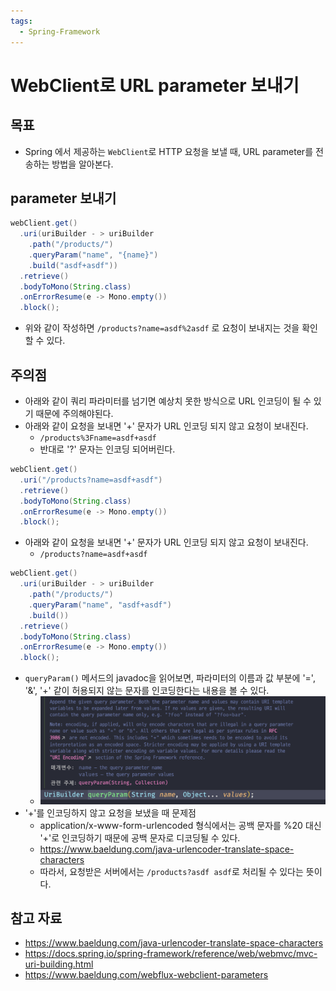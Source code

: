 ```yaml
---
tags:
  - Spring-Framework
---
```

# WebClient로 URL parameter 보내기

## 목표

- Spring 에서 제공하는 `WebClient`로 HTTP 요청을 보낼 때, URL parameter를 전송하는 방법을 알아본다.

## parameter 보내기

```java
webClient.get()
  .uri(uriBuilder - > uriBuilder
    .path("/products/")
    .queryParam("name", "{name}")
    .build("asdf+asdf"))
  .retrieve()
  .bodyToMono(String.class)
  .onErrorResume(e -> Mono.empty())
  .block();
```

- 위와 같이 작성하면 `/products?name=asdf%2asdf` 로 요청이 보내지는 것을 확인할 수 있다.

## 주의점

- 아래와 같이 쿼리 파라미터를 넘기면 예상치 못한 방식으로 URL 인코딩이 될 수 있기 때문에 주의해야된다.
- 아래와 같이 요청을 보내면 '+' 문자가 URL 인코딩 되지 않고 요청이 보내진다.
	- `/products%3Fname=asdf+asdf`
	- 반대로 '?' 문자는 인코딩 되어버린다.

```java
webClient.get()
  .uri("/products?name=asdf+asdf")
  .retrieve()
  .bodyToMono(String.class)
  .onErrorResume(e -> Mono.empty())
  .block();
```

- 아래와 같이 요청을 보내면 '+' 문자가 URL 인코딩 되지 않고 요청이 보내진다.
	- `/products?name=asdf+asdf`

```java
webClient.get()
  .uri(uriBuilder - > uriBuilder
    .path("/products/")
    .queryParam("name", "asdf+asdf")
    .build())
  .retrieve()
  .bodyToMono(String.class)
  .onErrorResume(e -> Mono.empty())
  .block();
```

- `queryParam()` 메서드의 javadoc을 읽어보면, 파라미터의 이름과 값 부분에 '=', '&', '+' 같이 허용되지 않는 문자를 인코딩한다는 내용을 볼 수 있다.
	- ![](assets/Pasted%20image%2020240626135532.png)
- '+'를 인코딩하지 않고 요청을 보냈을 때 문제점
	- application/x-www-form-urlencoded 형식에서는 공백 문자를 %20 대신 '+'로 인코딩하기 때문에 공백 문자로 디코딩될 수 있다.
	- https://www.baeldung.com/java-urlencoder-translate-space-characters
	- 따라서, 요청받은 서버에서는 `/products?asdf asdf`로 처리될 수 있다는 뜻이다.

## 참고 자료

- https://www.baeldung.com/java-urlencoder-translate-space-characters
- https://docs.spring.io/spring-framework/reference/web/webmvc/mvc-uri-building.html
- https://www.baeldung.com/webflux-webclient-parameters